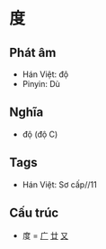 # 度

## Phát âm
* Hán Việt: độ
* Pinyin: Dù

## Nghĩa
* độ (độ C)

## Tags
* Hán Việt: Sơ cấp//11

## Cấu trúc
* 度 = [广](广.md) [廿](廿.md) [又](又.md)

<script>window.HANZI_FIELD='度';</script>